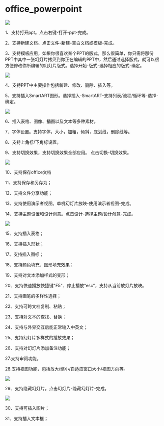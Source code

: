 # office_powerpoint

![](https://github.com/openthos/community-analysis/blob/master/pic/office/ppt%E7%95%8C%E9%9D%A2.jpg)

1、支持打开ppt。点击右键-打开-ppt-完成。

2、支持新建文档。点击文件-新建-空白文档或模板-完成。

3、支持模板应用，如果你很喜欢某个PPT的版式，那么很简单，你只需将那份PPT中其中一张幻灯片拷贝到你正在编辑的PPT中，然后通过选择版式，就可以很方便修改你所编辑的幻灯片版式。选择开始-版式-选择相应的版式-确定。

![](https://github.com/openthos/community-analysis/blob/master/pic/office/ppt%E7%89%88%E5%BC%8F%E5%BA%94%E7%94%A8.png)

4、支持PPT中主要操作包括新建、修改、删除、插入等。

5、支持插入SmartART图形。选择插入-SmartART-支持列表/流程/循环等-选择-确定。

![](https://github.com/openthos/community-analysis/blob/master/pic/office/SmartART-.png)

6、插入表格、图像、插图以及文本等多种素材。

7、字体设置。支持字体，大小，加粗，倾斜，底划线，删除线等。

8、支持上角标/下角标设置。

9、支持切换效果，支持切换效果全部应用。 点击切换-切换效果。

![](https://github.com/openthos/community-analysis/blob/master/pic/office/%E5%88%87%E6%8D%A2%E6%95%88%E6%9E%9C.png)

10、支持保存office文档   

11、支持保存和另存为；

12、支持文件分享功能；

13、支持使用演示者视图。单机幻灯片放映-使用演示者视图-完成。

14、支持主题设置和设计创意。点击设计-选择主题/设计创意-完成。

![](https://github.com/openthos/community-analysis/blob/master/pic/office/%E4%B8%BB%E9%A2%98.png)

15、支持插入表格；

16、支持插入形状；

17、支持插入图标；

18、支持颜色填充、图形填充效果；

19、支持对文本添加样式的变形；

20、支持快速播放快捷键"F5"、停止播放“esc”，支持从当前放灯片放映。

21、支持画笔的多样性选择；

22、支持可跨文档复制、粘贴；

23、支持对文本的查找、替换；

24、支持与外界交互后能正常输入中英文；

25、支持幻灯片多样式的播放效果；

26、支持对幻灯片添加备注功能；

27.支持审阅功能。

28.支持视图功能，包括放大/缩小/自适应窗口大小/视图方向等。

![](https://github.com/openthos/community-analysis/blob/master/pic/office/%E8%A7%86%E5%9B%BE.png)

29、支持隐藏幻灯片。点击幻灯片-隐藏幻灯片-完成。

![](https://github.com/openthos/community-analysis/blob/master/pic/office/%E9%9A%90%E8%97%8F%E5%B9%BB%E7%81%AF%E7%89%87.png)

30、支持可插入图片；

31、支持插入文本框；
